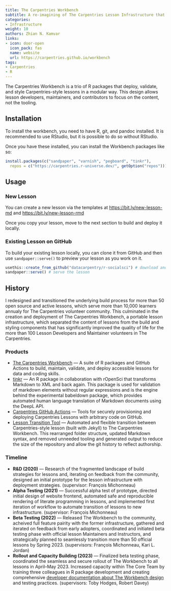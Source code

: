 ```yaml
---
title: The Carpentries Workbench
subtitle: A re-imagining of The Carpentries Lesson Infrastructure that strips away the tooling from the content so lesson authors, maintainers, and contributors can focus on the information and not the formatting.
categories:
- Infrastructure
weight: 10
authors: Zhian N. Kamvar
links:
- icon: door-open
  icon_pack: fas
  name: website
  url: https://carpentries.github.io/workbench
tags:
- Carpentries
- R
---
```


The Carpentries Workbench is a trio of R packages that deploy, validate, and
style Carpentries-style lessons in a modular way. This design allows lesson
developers, maintainers, and contributors to focus on the content, not the tooling.

## Installation

To install the workbench, you need to have R, git, and pandoc installed. It is
recommended to use RStudio, but it is possible to do so without RStudio.

Once you have these installed, you can install the Workbench packages like so:

```r
install.packages(c("sandpaper", "varnish", "pegboard", "tinkr"),
  repos = c("https://carpentries.r-universe.dev/", getOption("repos")))
```

## Usage

### New Lesson

You can create a new lesson via the templates at https://bit.ly/new-lesson-md
and https://bit.ly/new-lesson-rmd

Once you copy your lesson, move to the next section to build and deploy it
locally.


### Existing Lesson on GitHub

To build your existing lesson locally, you can clone it from GitHub and then
use `sandpaper::serve()` to preview your lesson as you work on it.

```r
usethis::create_from_github("datacarpentry/r-socialsci") # download and open the R for social scientists lesson
sandpaper::serve() # serve the lesson
```


## History

I redesigned and transitioned the underlying build process for more than 50
open source and active lessons, which serve more than 10,000 learners annualy
for The Carpentries volunteer community. This culminated in the creation and
deployment of The Carpentries Workbench, a portable lesson infrastructure,
which separated the content of lessons from the build and styling components
that has significantly improved the quality of life for the more than 100
Lesson Developers and Maintainer volunteers in The Carpentries.

### Products

 * [The Carpentries Workbench](https://carpentries.github.io/workbench) — A
   suite of R packages and GitHub Actions to build, maintain, validate, and
   deploy accessible lessons for data and coding skills.
 * [tinkr](https://docs.ropensci.org/tinkr) — An R package in collaboration
   with rOpenSci that transforms Markdown to XML and back again. This package
   is used for validation of markdown elements without regular expressions and
   is the engine behind the experimental babeldown package, which provides
   automated human language translation of Markdown documents using the DeepL
   API.
 * [Carpentries GitHub Actions](https://github.com/carpentries/actions) — Tools
   for securely provisioning and deploying Carpentries Lessons with arbitrary
   code on GitHub.
 * [Lesson Transition Tool](https://github.com/carpentries/lesson-transition) —
   Automated and flexible transition between Carpentries-style lesson (built
   with Jekyll) to The Carpentries Workbench. This rearranged folder structure,
   updated Markdown syntax, and removed unneeded tooling and generated output
   to reduce the size of the repository and allow the git history to reflect
   authorship.

### Timeline

 * **R&D (2020)** — Research of the fragmented landscape of build strategies
   for lessons and, iterating on feedback from the community, designed an
   initial prototype for the lesson infrastructure with deployment strategies.
   (supervisor: François Michonneau)
 * **Alpha Testing (2021)** — Successful alpha test of prototype, directed
   initial design of website frontend, automated safe and reproducible
   rendering of literate programming in lessons, and implemented first
   iteration of workflow to automate transition of lessons to new
   infrastructure.
   (supervisor: François Michonneau)
 * **Beta Testing (2022)** — Released The Workbench to the community, acheived
   full feature pairity with the former infrastructure, gathered and iterated
   on feedback from early adopters, coordinated and initiated beta testing
   phase with official lesson Maintainers and Instructors, and strategically
   planned to seamlessly transition more than 50 official lessons by Spring
   2023.
   (supervisors: François Michonneau, Kari L. Jordan)
 * **Rollout and Capacity Building (2023)** — Finalized beta testing phase,
   coordinated the seamless and secure rollout of The Workbench to all lessons
   in April–May 2023. Increased capacity within The Core Team by training three
   colleagues in R package development and creating comprehensive [developer
   documentation about The Workbench
   design](https://carpentries.github.io/workbench-dev) and testing practices.
   (supervisors: Toby Hodges, Robert Davey)

